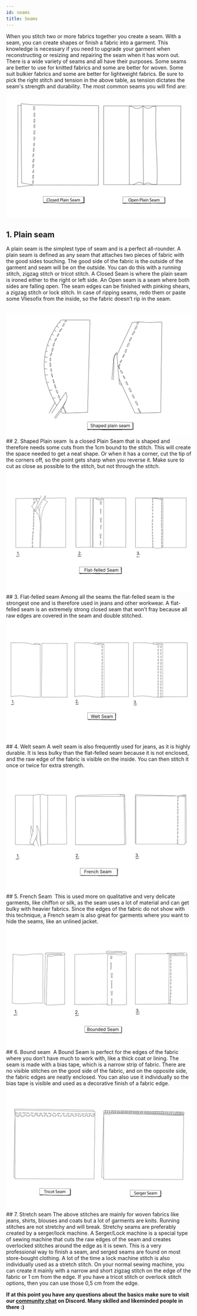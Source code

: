 ```yaml
---
id: seams
title: Seams
---
```


When you stitch two or more fabrics together you create a seam. With a seam, you can create shapes or finish a fabric into a garment. This knowledge is necessary if you need to upgrade your garment when reconstructing or resizing and repairing the seam when it has worn out.
There is a wide variety of seams and all have their purposes. Some seams are better to use for knitted fabrics and some are better for woven. Some suit bulkier fabrics and some are better for lightweight fabrics. Be sure to pick the right stitch and tension in the above table, as tension dictates the seam's strength and durability.
The most common seams you will find are:

<img src="../assets/basics/seams_01.png"/>

## 1. Plain seam
A plain seam is the simplest type of seam and is a perfect all-rounder. A plain seam is defined as any seam that attaches two pieces of fabric with the good sides touching. The good side of the fabric is the outside of the garment and seam will be on the outside. You can do this with a running stitch, zigzag stitch or tricot stitch. A Closed Seam is where the plain seam is ironed either to the right or left side. An Open seam is a seam where both sides are falling open. The seam edges can be finished with pinking shears, a zigzag stitch or lock stitch. In case of ripping seams, redo them or paste some Vliesofix from the inside, so the fabric doesn’t rip in the seam.

<br>
<img src="../assets/basics/seams_02.png"/>
## 2. Shaped Plain seam 
Is a closed Plain Seam that is shaped and therefore needs some cuts from the 1cm bound to the stitch. This will create the space needed to get a neat shape. Or when it has a corner, cut the tip of the corners off, so the point gets sharp when you reverse it. Make sure to cut as close as possible to the stitch, but not through the stitch.
<br>

<img src="../assets/basics/seams_03.png"/>
## 3. Flat-felled seam
Among all the seams the flat-felled seam is the strongest one and is therefore used in jeans and other workwear. A flat-felled seam is an extremely strong closed seam that won’t fray because all raw edges are covered in the seam and double stitched.

<br>
<img src="../assets/basics/seams_04.png"/>
## 4. Welt seam
A welt seam is also frequently used for jeans, as it is highly durable. It is less bulky than the flat-felled seam because it is not enclosed, and the raw edge of the fabric is visible on the inside. You can then stitch it once or twice for extra strength.

<br>
<img src="../assets/basics/seams_05.png"/>
## 5. French Seam 
This is used more on qualitative and very delicate garments, like chiffon or silk, as the seam uses a lot of material and can get bulky with heavier fabrics. Since the edges of the fabric do not show with this technique, a French seam is also great for garments where you want to hide the seams, like an unlined jacket.

<br>
<img src="../assets/basics/seams_06.png"/>
## 6. Bound seam 
A Bound Seam is perfect for the edges of the fabric where you don’t have much to work with, like a thick coat or lining. The seam is made with a bias tape, which is a narrow strip of fabric. There are no visible stitches on the good side of the fabric, and on the opposite side, the fabric edges are neatly enclosed. You can also use it individually so the bias tape is visible and used as a decorative finish of a fabric edge.

<br>
<img src="../assets/basics/seams_07.png"/>
## 7. Stretch seam
The above stitches are mainly for woven fabrics like jeans, shirts, blouses and coats but a lot of garments are knits. Running stitches are not stretchy and will break. Stretchy seams are preferably created by a serger/lock machine. A Serger/Lock machine is a special type of sewing machine that cuts the raw edges of the seam and creates overlocked stitches around the edge as it is sewn. This is a very professional way to finish a seam, and serged seams are found on most store-bought clothing. A lot of the time a lock machine stitch is also individually used as a stretch stitch. On your normal sewing machine, you can create it mainly with a narrow and short zigzag stitch on the edge of the fabric or 1 cm from the edge. If you have a tricot stitch or overlock stitch options, then you can use those 0,5 cm from the edge.

**If at this point you have any questions about the basics make sure to visit our [community chat](https://discord.com/invite/SSBrzeR) on Discord. Many skilled and likeminded people in there :)**
